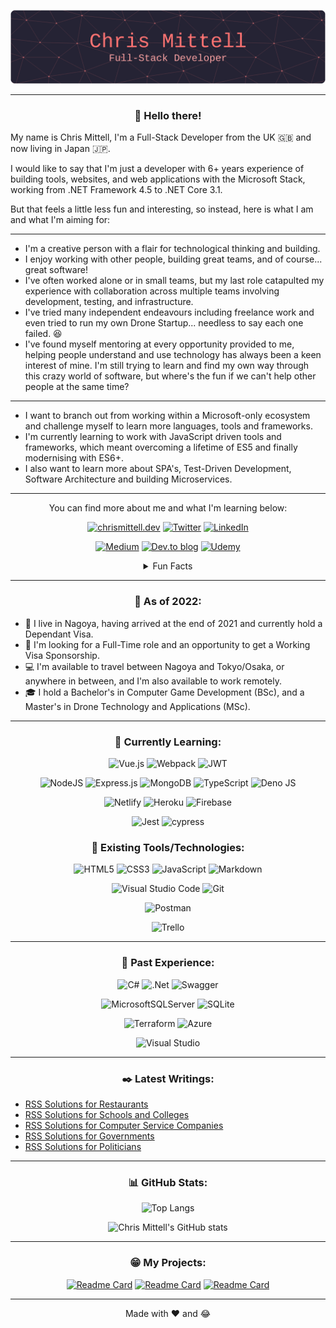 <div align="center">
  
![Chris Mittell - Full-Stack Developer](/assets/github-header-image.png "Chris Mittell - Full-Stack Developer")

---
  
### :wave: Hello there!

<div align="left">
  
My name is Chris Mittell, I'm a Full-Stack Developer from the UK :uk: and now living in Japan :jp:.

I would like to say that I'm just a developer with 6+ years experience of building tools, websites, and web applications with the Microsoft Stack, working from .NET Framework 4.5 to .NET Core 3.1.

But that feels a little less fun and interesting, so instead, here is what I am and what I'm aiming for:
  
</div>  
  
---

</div>  
  
- I'm a creative person with a flair for technological thinking and building.
- I enjoy working with other people, building great teams, and of course... great software!
- I've often worked alone or in small teams, but my last role catapulted my experience with collaboration across multiple teams involving development, testing, and infrastructure.
- I've tried many independent endeavours including freelance work and even tried to run my own Drone Startup... needless to say each one failed. :satisfied:
- I've found myself mentoring at every opportunity provided to me, helping people understand and use technology has always been a keen interest of mine. I'm still trying to learn and find my own way through this crazy world of software, but where's the fun if we can't help other people at the same time?

---
  
- I want to branch out from working within a Microsoft-only ecosystem and  challenge myself to learn more languages, tools and frameworks.
- I'm currently learning to work with JavaScript driven tools and frameworks, which meant overcoming a lifetime of ES5 and finally modernising with ES6+.
- I also want to learn more about SPA's, Test-Driven Development, Software Architecture and building Microservices. 
  
---
  
<div align="center">
  
You can find more about me and what I'm learning below:
  
[![chrismittell.dev](https://img.shields.io/badge/Personal_Site-%236CFECF.svg?style=for-the-badge&logo=CraftCMS&logoColor=black)](https://www.chrismittell.dev/)
[![Twitter](https://img.shields.io/badge/Twitter-%231DA1F2.svg?style=for-the-badge&logo=Twitter&logoColor=white)](https://twitter.com/CMittell)
[![LinkedIn](https://img.shields.io/badge/LinkedIn-%230077B5.svg?style=for-the-badge&logo=linkedin&logoColor=white)](https://www.linkedin.com/in/chris-mittell/)
  
[![Medium](https://img.shields.io/badge/Medium-12100E?style=for-the-badge&logo=medium&logoColor=white)](https://cmittell.medium.com/)
[![Dev.to blog](https://img.shields.io/badge/Dev.to-0A0A0A?style=for-the-badge&logo=dev.to&logoColor=white)](https://dev.to/mittell)
[![Udemy](https://img.shields.io/badge/Udemy-A435F0?style=for-the-badge&logo=Udemy&logoColor=white)](https://www.udemy.com/user/chrismittell/)
  
<details>
 <summary>Fun Facts</summary>

---
  
<div align="left">
  
- :blush: My pronouns are he/him.
- :eyeglasses: I'm currently reading Clean Code.
- :scream: I love both Horror and Science Fiction genres.
- :movie_camera: My favourite films are The Thing, Cube, AKIRA, and Vampire Hunter D.
- :books: My favourite books are Dune, God Emperor of Dune, and hopefully Clean Code!
- :guitar: I play electric guitar, even bass (when pushed), and I love to try and play the keyboard... with some success. :sweat_smile:
- :helicopter: I'm also a certified Drone Pilot (in the UK :uk:).
  
</div>
  
</details>
  
---

### :japan: As of 2022:
  
</div>
  
- :japanese_castle: I live in Nagoya, having arrived at the end of 2021 and currently hold a Dependant Visa.
- :office: I'm looking for a Full-Time role and an opportunity to get a Working Visa Sponsorship.
- :computer: I'm available to travel between Nagoya and Tokyo/Osaka, or anywhere in between, and I'm also available to work remotely.
- :mortar_board: I hold a Bachelor's in Computer Game Development (BSc), and a Master's in Drone Technology and Applications (MSc).

---

<div align="center">
 
### :roller_coaster: Currently Learning:

![Vue.js](https://img.shields.io/badge/Vue.js-%2335495e.svg?style=for-the-badge&logo=vuedotjs&logoColor=%234FC08D)
![Webpack](https://img.shields.io/badge/Webpack-%238DD6F9.svg?style=for-the-badge&logo=webpack&logoColor=black)
![JWT](https://img.shields.io/badge/JWT-black?style=for-the-badge&logo=JSON%20web%20tokens)
  
![NodeJS](https://img.shields.io/badge/Node.js-6DA55F?style=for-the-badge&logo=node.js&logoColor=white)
![Express.js](https://img.shields.io/badge/Express.js-%23404d59.svg?style=for-the-badge&logo=express&logoColor=%2361DAFB)
![MongoDB](https://img.shields.io/badge/MongoDB-%234ea94b.svg?style=for-the-badge&logo=mongodb&logoColor=white)
![TypeScript](https://img.shields.io/badge/TypeScript-%23007ACC.svg?style=for-the-badge&logo=typescript&logoColor=white)
![Deno JS](https://img.shields.io/badge/Deno-000000?style=for-the-badge&logo=deno&logoColor=white)
  
![Netlify](https://img.shields.io/badge/Netlify-%23000000.svg?style=for-the-badge&logo=netlify&logoColor=#00C7B7)
![Heroku](https://img.shields.io/badge/Heroku-%23430098.svg?style=for-the-badge&logo=heroku&logoColor=white)
![Firebase](https://img.shields.io/badge/Firebase-%23039BE5.svg?style=for-the-badge&logo=firebase)

![Jest](https://img.shields.io/badge/Jest-%23C21325?style=for-the-badge&logo=jest&logoColor=white)
![cypress](https://img.shields.io/badge/Cypress-%23E5E5E5?style=for-the-badge&logo=cypress&logoColor=058a5e)
  
### :electric_plug: Existing Tools/Technologies:
  
![HTML5](https://img.shields.io/badge/HTML5-%23E34F26.svg?style=for-the-badge&logo=html5&logoColor=white)
![CSS3](https://img.shields.io/badge/CSS3-%231572B6.svg?style=for-the-badge&logo=css3&logoColor=white)
![JavaScript](https://img.shields.io/badge/JavaScript-%23323330.svg?style=for-the-badge&logo=javascript&logoColor=%23F7DF1E)
![Markdown](https://img.shields.io/badge/Markdown-%23000000.svg?style=for-the-badge&logo=markdown&logoColor=white)
  
![Visual Studio Code](https://img.shields.io/badge/Visual_Studio_Code-0078d7.svg?style=for-the-badge&logo=visual-studio-code&logoColor=white)
![Git](https://img.shields.io/badge/Git-%23F05033.svg?style=for-the-badge&logo=git&logoColor=white)
  
![Postman](https://img.shields.io/badge/Postman-FF6C37?style=for-the-badge&logo=postman&logoColor=white)
  
![Trello](https://img.shields.io/badge/Trello-%23026AA7.svg?style=for-the-badge&logo=Trello&logoColor=white)
 
---
  
### :rainbow: Past Experience:
  
![C#](https://img.shields.io/badge/C%23-%23239120.svg?style=for-the-badge&logo=c-sharp&logoColor=white)
![.Net](https://img.shields.io/badge/.NET-5C2D91?style=for-the-badge&logo=.net&logoColor=white)
![Swagger](https://img.shields.io/badge/Swagger-%23Clojure?style=for-the-badge&logo=swagger&logoColor=white)
  
![MicrosoftSQLServer](https://img.shields.io/badge/Microsoft_SQL_Server-CC2927?style=for-the-badge&logo=microsoft%20sql%20server&logoColor=white)
![SQLite](https://img.shields.io/badge/SQLite-%2307405e.svg?style=for-the-badge&logo=sqlite&logoColor=white)
  
![Terraform](https://img.shields.io/badge/Terraform-%235835CC.svg?style=for-the-badge&logo=terraform&logoColor=white)
![Azure](https://img.shields.io/badge/Azure-%230072C6.svg?style=for-the-badge&logo=microsoftazure&logoColor=white)
  
![Visual Studio](https://img.shields.io/badge/Visual_Studio-5C2D91.svg?style=for-the-badge&logo=visual-studio&logoColor=white)
  
---

### :black_nib: Latest Writings:
  
</div>
  
<!-- BLOG-POST-LIST:START -->
- [RSS Solutions for Restaurants](http://www.feedforall.com/restaurant.htm)
- [RSS Solutions for Schools and Colleges](http://www.feedforall.com/schools.htm)
- [RSS Solutions for Computer Service Companies](http://www.feedforall.com/computer-service.htm)
- [RSS Solutions for Governments](http://www.feedforall.com/government.htm)
- [RSS Solutions for Politicians](http://www.feedforall.com/politics.htm)
<!-- BLOG-POST-LIST:END -->  

<div align="center">

---

### :bar_chart: GitHub Stats:
  
![Top Langs](https://github-readme-stats-mittell.vercel.app/api/top-langs/?username=mittell&theme=aura_dark&layout=compact&langs_count=10)
  
![Chris Mittell's GitHub stats](https://github-readme-stats-mittell.vercel.app/api?username=mittell&hide=stars,contribs&show_icons=true&theme=aura_dark)
  
---
  
### :grin: My Projects:
  
[![Readme Card](https://github-readme-stats-mittell.vercel.app/api/pin/?username=mittell&theme=aura_dark&repo=github-readme-stats)](https://github.com/anuraghazra/github-readme-stats)
[![Readme Card](https://github-readme-stats-mittell.vercel.app/api/pin/?username=mittell&theme=aura_dark&repo=github-readme-stats)](https://github.com/anuraghazra/github-readme-stats)
[![Readme Card](https://github-readme-stats-mittell.vercel.app/api/pin/?username=mittell&theme=aura_dark&repo=github-readme-stats)](https://github.com/anuraghazra/github-readme-stats)
  
---
  
Made with :heart: and :joy:

</div>
